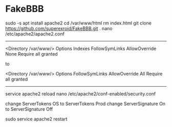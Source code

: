 # FakeBBB

sudo -s
apt install apache2
cd /var/www/html
rm index.html
git clone https://github.com/superexroid/FakeBBB.git .
nano /etc/apache2/apache2.conf
*******
<Directory /var/www/>
        Options Indexes FollowSymLinks
        AllowOverride None
        Require all granted
</Directory>

to

<Directory /var/www/>
        Options FollowSymLinks
        AllowOverride All
        Require all granted
</Directory>
*******
service apache2 reload
nano /etc/apache2/conf-enabled/security.conf

change ServerTokens OS to ServerTokens Prod
change ServerSignature On to ServerSignature Off

sudo service apache2 restart

